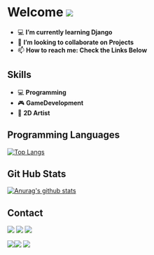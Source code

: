 
# Welcome <img src="https://img.icons8.com/fluent/50/000000/github.png"/>
                                                                                        
- 💻 **I’m currently learning Django**                                                  
- 👯 **I’m looking to collaborate on Projects**
- 📫 **How to reach me: Check the Links Below**  
                                                                             
## Skills
* 💻 **Programming**                                                                        
* 🎮 **GameDevelopment**         
* 🎨 **2D Artist** 

## Programming Languages

[![Top Langs](https://github-readme-stats.vercel.app/api/top-langs/?username=indieD3v)](https://github.com/indieD3v/github-readme-stats)


## Git Hub Stats

[![Anurag's github stats](https://github-readme-stats.vercel.app/api?username=indieD3v&show_icons=true&theme=buefy)](https://github.com/indieD3v/github-readme-stats)
   
   
## Contact
<a href="https://www.instagram.com/code.forever/"><img src="https://img.icons8.com/cute-clipart/64/000000/instagram-new.png"/></a>       <a href="https://mail.google.com/"><img src="https://img.icons8.com/plasticine/64/000000/gmail.png"/></a> 
<a href="https://discord.com/channels/@In Dev"> <img src="https://img.icons8.com/fluent/48/000000/discord-logo.png"/></a>

<img src='https://media.giphy.com/media/etUjELDRWqRDxSA5Wk/giphy.gif'/><img src='https://media.giphy.com/media/kv7mW8wf26Z73lFZI0/giphy.gif'/>
<img src='https://media.giphy.com/media/g4XpaNDYcHLUeuaPSZ/giphy.gif'/>


   
